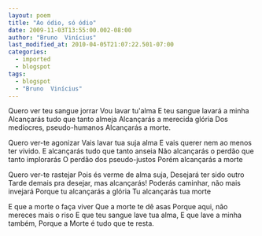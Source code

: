 ```yaml
---
layout: poem
title: "Ao ódio, só ódio"
date: 2009-11-03T13:55:00.002-08:00
author: "Bruno  Vinícius"
last_modified_at: 2010-04-05T21:07:22.501-07:00
categories:
  - imported
  - blogspot
tags:
  - blogspot
  - "Bruno  Vinícius"
---
```


Quero ver teu sangue jorrar
Vou lavar tu'alma
E teu sangue lavará a minha
Alcançarás tudo que tanto almeja
Alcançarás a merecida glória
Dos medíocres, pseudo-humanos
Alcançarás a morte.

Quero ver-te agonizar
Vais lavar tua suja alma
E vais querer nem ao menos ter vivido.
E alcançarás tudo que tanto anseia
Não alcançarás o perdão que tanto implorarás
O perdão dos pseudo-justos
Porém alcançarás a morte

Quero ver-te rastejar
Pois és verme de alma suja,
Desejará ter sido outro
Tarde demais pra desejar, mas alcançarás!
Poderás caminhar, não mais invejará
Porque tu alcançarás a glória
Tu alcançarás tua morte

E que a morte o faça viver
Que a morte te dê asas
Porque aqui, não mereces mais o riso
E que teu sangue lave tua alma,
E que lave a minha também,
Porque a Morte é tudo que te resta.